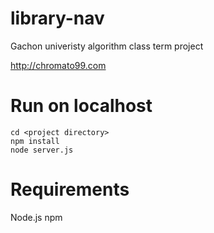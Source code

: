 # library-nav
Gachon univeristy algorithm class term project

http://chromato99.com

# Run on localhost
```
cd <project directory>
npm install
node server.js
```

# Requirements
Node.js
npm
